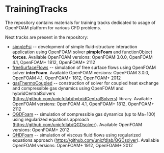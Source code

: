 # TrainingTracks

The repository contains materials for training tracks dedicated to usage of OpenFOAM platform for various CFD problems.

Next tracks are present in the repository:

* [simpleFsi](https://github.com/unicfdlab/TrainingTracks/tree/master/OpenFOAM/simpleFsi) -- development of simple fluid-structure interaction application using OpenFOAM solver **pimpleFoam** and functionObject **forces**. Available OpenFOAM versions: OpenFOAM 3.0.0, OpenFOAM 4.1, OpenFOAM+ 1812, OpenFOAM+ 2112
* [freeSurfaceFlows](https://github.com/unicfdlab/TrainingTracks/tree/master/OpenFOAM/freeSurfaceFlows) -- simulation of free surface flows using OpenFOAM solver **interFoam**. Available OpenFOAM versions: OpenFOAM 3.0.0, OpenFOAM 4.1, OpenFOAM+ 1812, OpenFOAM+ 2012
* [gasThermoCoupled](https://github.com/unicfdlab/TrainingTracks/tree/master/OpenFOAM/gasThermoCoupled) -- construction of solver for coupled heat exchange and compressible gas dynamics using OpenFOAM and hybridCentralSolvers (https://github.com/unicfdlab/hybridCentralSolvers) library. Available OpenFOAM versions: OpenFOAM 4.1, OpenFOAM+ 1812, OpenFOAM+ 2112
* [QGDFoam](https://github.com/unicfdlab/TrainingTracks/tree/master/OpenFOAM/QGDFoam) -- simulation of compressible gas dynamics (up to Ma=100) using regularized equations approach (https://github.com/unicfdlab/QGDsolver).  Available OpenFOAM versions: OpenFOAM+ 2012
* [QHDFoam](https://github.com/unicfdlab/TrainingTracks/tree/master/OpenFOAM/QHDFoam) -- simulation of viscous fluid flows using regularized equations approach (https://github.com/unicfdlab/QGDsolver).  Available OpenFOAM versions: OpenFOAM+ 1912, OpenFOAM+ 2012
